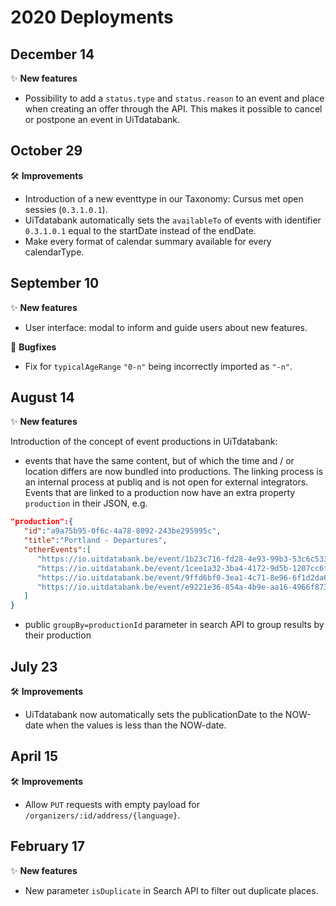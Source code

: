 # 2020 Deployments

## December 14

✨ **New features**

* Possibility to add a `status.type` and `status.reason` to an event and place when creating an offer through the API. This makes it possible to cancel or postpone an event in UiTdatabank.

## October 29

🛠 **Improvements**

* Introduction of a new eventtype in our Taxonomy: Cursus met open sessies (`0.3.1.0.1`).
* UiTdatabank automatically sets the `availableTo` of events with identifier `0.3.1.0.1` equal to the startDate instead of the endDate.
* Make every format of calendar summary available for every calendarType.

## September 10

✨ **New features**

* User interface: modal to inform and guide users about new features.

🐛 **Bugfixes**

* Fix for `typicalAgeRange` `"0-n"` being incorrectly imported as `"-n"`.

## August 14

✨ **New features**

Introduction of the concept of event productions in UiTdatabank:

* events that have the same content, but of which the time and / or location differs are now bundled into productions. The linking process is an internal process at publiq and is not open for external integrators. Events that are linked to a production now have an extra property `production` in their JSON, e.g.

```json
"production":{
   "id":"a9a75b95-0f6c-4a78-8092-243be295995c",
   "title":"Portland - Departures",
   "otherEvents":[
      "https://io.uitdatabank.be/event/1b23c716-fd28-4e93-99b3-53c6c5338730",
      "https://io.uitdatabank.be/event/1cee1a32-3ba4-4172-9d5b-1207cc6f1d93",
      "https://io.uitdatabank.be/event/9ffd6bf0-3ea1-4c71-8e96-6f1d2da6a975",
      "https://io.uitdatabank.be/event/e9221e36-854a-4b9e-aa16-4966f873c284"
   ]
}
```

* public `groupBy=productionId` parameter in search API to group results by their production

## July 23

🛠 **Improvements**

* UiTdatabank now automatically sets the publicationDate to the NOW-date when the values is less than the NOW-date.

## April 15

🛠 **Improvements**

* Allow `PUT` requests with empty payload for `/organizers/:id/address/{language}`.

## February 17

✨ **New features**

* New parameter `isDuplicate` in Search API to filter out duplicate places.
